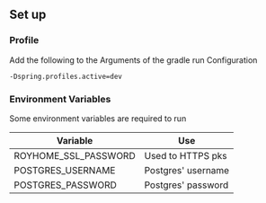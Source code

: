 ## Set up

### Profile
Add the following to the Arguments of the gradle run Configuration

```
-Dspring.profiles.active=dev
```

### Environment Variables
Some environment variables are required to run

| Variable | Use |
| -------- | --- |
| ROYHOME_SSL_PASSWORD | Used to HTTPS pks |
| POSTGRES_USERNAME | Postgres' username |
| POSTGRES_PASSWORD | Postgres' password |


